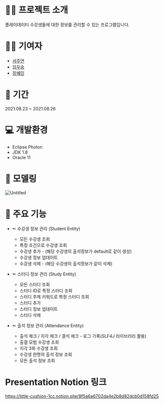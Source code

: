 # 👩‍🏫 프로젝트 소개

플레이데이터 수강생들에 대한 정보를 관리할 수 있는 프로그램입니다.

# 🙋‍♀️ 기여자
- [서주연](https://github.com/do-oni)
- [임우송](https://github.com/kingdomunder)
- [장혜민](https://github.com/hyemin-jang)


# 📅 기간

2021.08.23 ~ 2021.08.26

# 💻 개발환경

- Eclipse Photon
- JDK 1.8
- Oracle 11

# 🏰 모델링

![Untitled](https://user-images.githubusercontent.com/74531573/130905112-95eeadd7-2d7e-4f29-ba7e-c215b5d65efd.png)


# 🎁 주요 기능
- ✏ 수강생 정보 관리 (Student Entity)    
    - 모든 수강생 조회      
    - 특정 조건으로 수강생 조회       
    - 수강생 추가 - (해당 수강생의 출석정보가 default로 같이 생성)        
    - 수강생 정보 업데이트        
    - 수강생 삭제 - (해당 수강생의 출석정보가 같이 삭제)
      
- ✏ 스터디 정보 관리 (Study Entity)   
    - 모든 스터디 조회 
    - 스터디 ID로 특정 스터디 조회 
    - 스터디 주제 키워드로 특정 스터디 조회 
    - 스터디 추가  
    - 스터디 정보 업데이트
    - 스터디 삭제 
       
- ✏ 출석 정보 관리 (Attendance Entity)
    - 출석 체크 / 지각 체크 / 결석 체크  - 로그 기록(SLF4J 라이브러리 활용)
    - 출결 모범 수강생 조회    
    - 지각 3회 수강생 조회 
    - 수강생 한명의 출석 정보 조회 
    - 모든 출석 정보 조회 
       

# Presentation Notion 링크
https://little-cushion-1cc.notion.site/8f5a6a6702da4e2b8d82dcb0d158fd25

